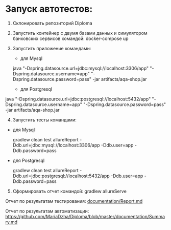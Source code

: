 # Запуск автотестов:
1. Склонировать репозиторий Diploma
2. Запустить контейнер с двумя базами данных и симулятором банковских сервисов командой:
   docker-compose up
3. Запустить приложение командами:
   - для Mysql

    java "-Dspring.datasource.url=jdbc:mysql://localhost:3306/app" "-Dspring.datasource.username=app" "-Dspring.datasource.password=pass" -jar artifacts/aqa-shop.jar
   
   - для Postgresql

java "-Dspring.datasource.url=jdbc:postgresql://localhost:5432/app" "-Dspring.datasource.username=app" "-Dspring.datasource.password=pass" -jar artifacts/aqa-shop.jar

4. Запустить тесты командами:
- для Mysql

    gradlew clean test allureReport -Ddb.url=jdbc:mysql://localhost:3306/app -Ddb.user=app -Ddb.password=pass

- для Postgresql

    gradlew clean test allureReport -Ddb.url=jdbc:postgresql://localhost:5432/app -Ddb.user=app -Ddb.password=pass

5. Сформировать отчет командой:
gradlew allureServe

Отчет по результатам тестирования: [documentation/Report.md](https://github.com/MariaDzha/Diploma/blob/master/documentation/Report.md)

Отчет по результатам автоматизации: https://github.com/MariaDzha/Diploma/blob/master/documentation/Summary.md
